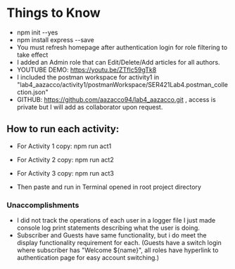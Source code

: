# Things to Know
- npm init --yes
- npm install express --save
- You must refresh homepage after authentication login for role filtering to take effect
- I added an Admin role that can Edit/Delete/Add articles for all authors.
- YOUTUBE DEMO: https://youtu.be/ZTfIc59gTk8
- I included the postman workspace for activity1 in "lab4_aazacco/activity1/postmanWorkspace/SER421Lab4.postman_collection.json"
- GITHUB: https://github.com/aazacco94/lab4_aazacco.git ,  access is private but I will add as collaborator upon request.

## How to run each activity:
- For Activity 1 copy: npm run act1 
- For Activity 2 copy: npm run act2 
- For Activity 3 copy: npm run act3

- Then paste and run in Terminal opened in root project directory

### Unaccomplishments
- I did not track the operations of each user in a logger file I just made console log print statements describing what the user is doing.
- Subscriber and Guests have same functionality, but i do meet the display functionality requirement for each. (Guests have a switch login where subscriber has "Welcome ${name}", all roles have hyperlink to authentication page for easy account switching.)
